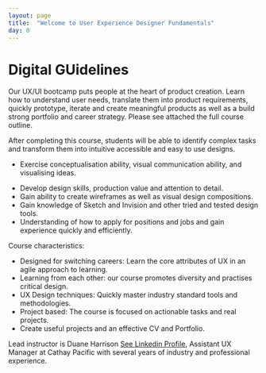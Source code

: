 ```yaml
---
layout: page
title:  "Welcome to User Experience Designer Fundamentals"
day: 0
---
```


# Digital GUidelines

Our UX/UI bootcamp puts people at the heart of product creation. Learn how to understand user needs, translate them into product requirements, quickly prototype, iterate and create meaningful products as well as a build strong portfolio and career strategy. Please see attached the full course outline. 

After completing this course, students will be able to identify complex tasks and transform them into intuitive accessible and easy to use designs.

* Exercise conceptualisation ability, visual communication ability, and visualising ideas.
-  Develop design skills, production value and attention to detail.
-  Gain ability to create wireframes as well as visual design compositions.
-  Gain knowledge of Sketch and Invision and other tried and tested design tools.
-  Understanding of how to apply for positions and jobs and gain experience quickly and efficiently. 

Course characteristics:

* Designed for switching careers: Learn the core attributes of UX in an agile approach to learning. 
* Learning from each other: our course promotes diversity and practises critical design. 
* UX Design techniques: Quickly master industry standard tools and methodologies.
* Project based: The course is focused on actionable tasks and real projects.
* Create useful projects and an effective CV and Portfolio.

Lead instructor is Duane Harrison [See Linkedin Profile](https://www.linkedin.com/in/duaneharrison/), Assistant UX Manager at Cathay Pacific with several years of industry and professional experience. 